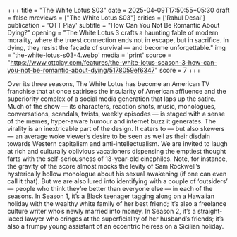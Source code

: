 +++
title = "The White Lotus S03"
date = 2025-04-09T17:50:55+05:30
draft = false
mreviews = ["The White Lotus S03"]
critics = ['Rahul Desai']
publication = 'OTT Play'
subtitle = "How Can You Not Be Romantic About Dying?"
opening = "The White Lotus 3 crafts a haunting fable of modern morality, where the truest connection ends not in escape, but in sacrifice. In dying, they resist the façade of survival — and become unforgettable."
img = 'the-white-lotus-s03-4.webp'
media = 'print'
source = "https://www.ottplay.com/features/the-white-lotus-season-3-how-can-you-not-be-romantic-about-dying/5178059ef6347"
score = 7
+++

Over its three seasons, The White Lotus has become an American TV franchise that at once satirises the insularity of American affluence and the superiority complex of a social media generation that laps up the satire. Much of the show — its characters, reaction shots, music, monologues, conversations, scandals, twists, weekly episodes — is staged with a sense of the memes, hyper-aware humour and internet buzz it generates. The virality is an inextricable part of the design. It caters to — but also skewers — an average woke viewer’s desire to be seen as well as their disdain towards Western capitalism and anti-intellectualism. We are invited to laugh at rich and culturally oblivious vacationers dispensing the emptiest thought farts with the self-seriousness of 13-year-old cinephiles. Note, for instance, the gravity of the score almost mocks the levity of Sam Rockwell’s hysterically hollow monologue about his sexual awakening (if one can even call it that). But we are also lured into identifying with a couple of ‘outsiders’ — people who think they’re better than everyone else — in each of the seasons. In Season 1, it’s a Black teenager tagging along on a Hawaiian holiday with the wealthy white family of her best friend; it’s also a freelance culture writer who’s newly married into money. In Season 2, it’s a straight-laced lawyer who cringes at the superficiality of her husband’s friends; it’s also a frumpy young assistant of an eccentric heiress on a Sicilian holiday.
